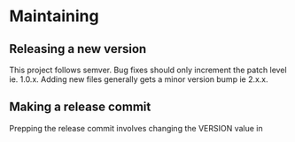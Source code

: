 # Maintaining

## Releasing a new version

This project follows semver. Bug fixes should only increment the patch level ie.
1.0.x. Adding new files generally gets a minor version bump ie 2.x.x.

## Making a release commit

Prepping the release commit involves changing the VERSION value in 